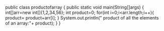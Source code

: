 public class  productofarray
{
   public static void main(String[]args)
    {
       int[]arr=new int[]{1,2,34,56};
        int product=0;
            for(int i=0;i<arr.length;i++){
        product= product+arr[i];
        }
        System.out.println(" product of all the elements of an array:"+ product);
         }
    }

